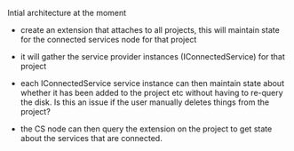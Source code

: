 ﻿Intial architecture at the moment

 - create an extension that attaches to all projects, this will maintain state for the connected services node for that project
 - it will gather the service provider instances (IConnectedService) for that project
 - each IConnectedService service instance can then maintain state about whether it has been added to the project etc without having to re-query the
 disk. Is this an issue if the user manually deletes things from the project?
  
 - the CS node can then query the extension on the project to get state about the services that are connected.
